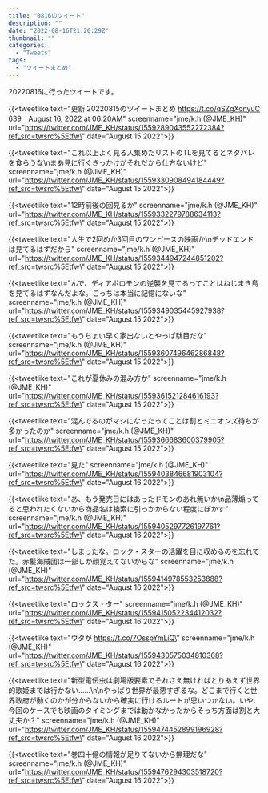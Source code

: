 ```yaml
---
title: "0816のツイート"
description: ""
date: "2022-08-16T21:20:29Z"
thumbnail: ""
categories:
  - "Tweets"
tags:
  - "ツイートまとめ"
---
```

20220816に行ったツイートです。
<!--more-->
{{<tweetlike text=\"更新 20220815のツイートまとめ https://t.co/qSZgXonyuC 639　August 16, 2022 at 06:20AM\" screenname=\"jme/k.h (@JME_KH)\" url=\"https://twitter.com/JME_KH/status/1559289043552272384?ref_src=twsrc%5Etfw\" date=\"August 15 2022\">}}

{{<tweetlike text=\"これ以上よく見る人集めたリストのTLを見てるとネタバレを食らうな\nまあ見に行くきっかけがそれだから仕方ないけど\" screenname=\"jme/k.h (@JME_KH)\" url=\"https://twitter.com/JME_KH/status/1559330908494184449?ref_src=twsrc%5Etfw\" date=\"August 15 2022\">}}

{{<tweetlike text=\"12時前後の回見るか\" screenname=\"jme/k.h (@JME_KH)\" url=\"https://twitter.com/JME_KH/status/1559332279788634113?ref_src=twsrc%5Etfw\" date=\"August 15 2022\">}}

{{<tweetlike text=\"人生で2回めか3回目のワンピースの映画か\nデッドエンドは見てるはずだから\" screenname=\"jme/k.h (@JME_KH)\" url=\"https://twitter.com/JME_KH/status/1559344947244851202?ref_src=twsrc%5Etfw\" date=\"August 15 2022\">}}

{{<tweetlike text=\"んで、ディアボロモンの逆襲を見てるってことはねじまき島を見てるはずなんだよな。こっちは本当に記憶にないな\" screenname=\"jme/k.h (@JME_KH)\" url=\"https://twitter.com/JME_KH/status/1559349035445927938?ref_src=twsrc%5Etfw\" date=\"August 15 2022\">}}

{{<tweetlike text=\"もうちょい早く家出ないとやっぱ駄目だな\" screenname=\"jme/k.h (@JME_KH)\" url=\"https://twitter.com/JME_KH/status/1559360749646286848?ref_src=twsrc%5Etfw\" date=\"August 15 2022\">}}

{{<tweetlike text=\"これが夏休みの混み方か\" screenname=\"jme/k.h (@JME_KH)\" url=\"https://twitter.com/JME_KH/status/1559361521284616193?ref_src=twsrc%5Etfw\" date=\"August 15 2022\">}}

{{<tweetlike text=\"混んでるのがマシになったってことは割とミニオンズ待ちが多かったのか\" screenname=\"jme/k.h (@JME_KH)\" url=\"https://twitter.com/JME_KH/status/1559366683600379905?ref_src=twsrc%5Etfw\" date=\"August 15 2022\">}}

{{<tweetlike text=\"見た\" screenname=\"jme/k.h (@JME_KH)\" url=\"https://twitter.com/JME_KH/status/1559403846681903104?ref_src=twsrc%5Etfw\" date=\"August 16 2022\">}}

{{<tweetlike text=\"あ、もう発売日にはあったドモンのあれ無いか\n品薄煽ってると思われたくないから商品名は検索に引っかからない程度にぼかす\" screenname=\"jme/k.h (@JME_KH)\" url=\"https://twitter.com/JME_KH/status/1559405297726197761?ref_src=twsrc%5Etfw\" date=\"August 16 2022\">}}

{{<tweetlike text=\"しまったな。ロック・スターの活躍を目に収めるのを忘れてた。赤髪海賊団は一部しか顔覚えてないからな\" screenname=\"jme/k.h (@JME_KH)\" url=\"https://twitter.com/JME_KH/status/1559414978553253888?ref_src=twsrc%5Etfw\" date=\"August 16 2022\">}}

{{<tweetlike text=\"ロックス・ター\" screenname=\"jme/k.h (@JME_KH)\" url=\"https://twitter.com/JME_KH/status/1559415052234412032?ref_src=twsrc%5Etfw\" date=\"August 16 2022\">}}

{{<tweetlike text=\"ウタが https://t.co/7OsspYmLiQ\" screenname=\"jme/k.h (@JME_KH)\" url=\"https://twitter.com/JME_KH/status/1559430575034810368?ref_src=twsrc%5Etfw\" date=\"August 16 2022\">}}

{{<tweetlike text=\"新型電伝虫は劇場版要素でそれさえ無ければとりあえず世界的歌姫までは行かない……\n\nやっぱり世界が最悪すぎるな。どこまで行くと世界政府が動くのかが分からないから確実に行けるルートが思いつかない。いや、今回のケースでも映画のタイミングまでは動かなかったからそっち方面は割と大丈夫か？\" screenname=\"jme/k.h (@JME_KH)\" url=\"https://twitter.com/JME_KH/status/1559474452899196928?ref_src=twsrc%5Etfw\" date=\"August 16 2022\">}}

{{<tweetlike text=\"巻四十億の情報が足りてないから無理だな\" screenname=\"jme/k.h (@JME_KH)\" url=\"https://twitter.com/JME_KH/status/1559476294303518720?ref_src=twsrc%5Etfw\" date=\"August 16 2022\">}}

